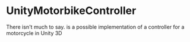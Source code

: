 # UnityMotorbikeController
There isn't much to say. is a possible implementation of a controller for a motorcycle in Unity 3D
